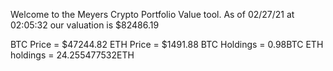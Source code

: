 Welcome to the Meyers Crypto Portfolio Value tool. 
As of 02/27/21 at 02:05:32 our valuation is $82486.19 

BTC Price = $47244.82
 ETH Price = $1491.88
BTC Holdings = 0.98BTC
 ETH holdings = 24.255477532ETH 
